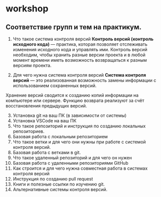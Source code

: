 # workshop

## Соответствие групп и тем на практикум.

1. Что такое система контроля версий
**Контроль версий (контроль исходного кода)** — практика, которая позволяет отслеживать изменения исходного кода и управлять ими.
Контроль версий необходим, чтобы хранить разные версии проекта и в любой момент времени иметь возможность возвращаться к разным версиям проекта.

2. Для чего нужна система контроля версий 
**Cистема контроля версий** — это реализованная возможность замены информации с использованием сохраненных версий. 

Хранение версий сводится к созданию копий информации на компьютере или сервере. Функцию возврата реализуют за счёт восстановления предыдущих версий.

3. Установка git на ваш ПК (в зависимости от системы)
4. Установка VSCode на ваш ПК
5. Что такое репозиторий и инструкция по созданию локальных репозиториев.
6. Базовая работа с локальным репозиторием
7. Что такое ветки и для чего они нужны при работе с системой контроля версий.
8. Базовая работа с ветками в git.
9. Что такое удаленный репозиторий и для чего он нужен
10. Базовая работа с удаленными репозиториями GitHub
11. Как строится и для чего нужна совместная работа в системах контроля версий
12. Инструкция по созданию pull request
13. Книги и полезные ссылки по изучению git.
14. Альтернативные системы контроля версий.

